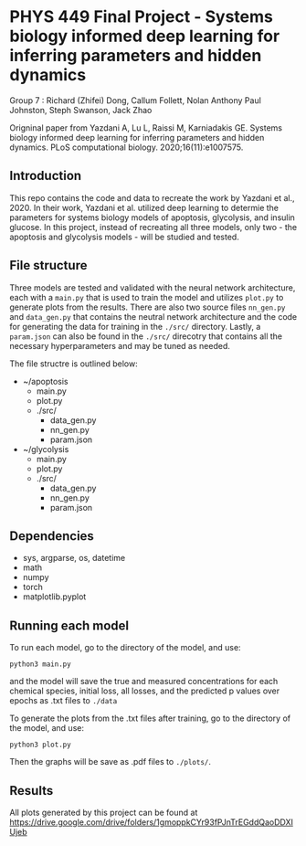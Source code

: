 # PHYS 449 Final Project - Systems biology informed deep learning for inferring parameters and hidden dynamics
Group 7 : Richard (Zhifei) Dong, Callum Follett, Nolan Anthony Paul Johnston, Steph Swanson, Jack Zhao

Origninal paper from Yazdani A, Lu L, Raissi M, Karniadakis GE. Systems biology informed deep learning for inferring parameters and hidden dynamics. PLoS computational biology. 2020;16(11):e1007575.

## Introduction
This repo contains the code and data to recreate the work by Yazdani et al., 2020. In their work, Yazdani et al. utilized deep learning to determie the parameters for systems biology models of apoptosis, glycolysis, and insulin glucose. In this project, instead of recreating all three models, only two - the apoptosis and glycolysis models - will be studied and tested.

## File structure
Three models are tested and validated with the neural network architecture, each with a ``main.py`` that is used to train the model and utilizes ``plot.py`` to generate plots from the results. There are also two source files ``nn_gen.py`` and ``data_gen.py`` that contains the neutral network architecture and the code for generating the data for training in the ``./src/`` directory. Lastly, a ``param.json`` can also be found in the ``./src/`` direcotry that contains all the necessary hyperparameters and may be tuned as needed.

The file structre is outlined below:

- ~/apoptosis
  - main.py
  - plot.py
  - ./src/
    - data_gen.py
    - nn_gen.py
    - param.json
- ~/glycolysis
  - main.py
  - plot.py
  - ./src/
    - data_gen.py
    - nn_gen.py
    - param.json

## Dependencies
- sys, argparse, os, datetime
- math
- numpy
- torch
- matplotlib.pyplot

## Running each model

To run each model, go to the directory of the model, and use:

``python3 main.py``

and the model will save the true and measured concentrations for each chemical species, initial loss, all losses, and the predicted p values over epochs as .txt files to ``./data``

To generate the plots from the .txt files after training, go to the directory of the model, and use:

``python3 plot.py``

Then the graphs will be save as .pdf files to ``./plots/``. 

## Results

All plots generated by this project can be found at https://drive.google.com/drive/folders/1gmoppkCYr93fPJnTrEGddQaoDDXIUjeb
